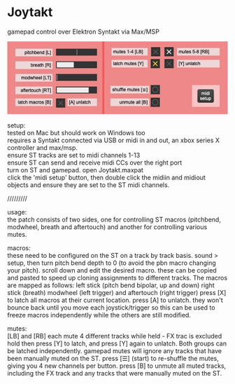 # Joytakt
gamepad control over Elektron Syntakt via Max/MSP

![screenshot](https://github.com/Lluiser/Joytakt/blob/main/screenshot.jpeg?raw=true)


setup:  
tested on Mac but should work on Windows too  
requires a Syntakt connected via USB or midi in and out, an xbox series X controller and max/msp.   
ensure ST tracks are set to midi channels 1-13  
ensure ST can send and receive midi CCs over the right port  
turn on ST and gamepad. open Joytakt.maxpat  
click the 'midi setup' button, then double click the midiin and midiout objects and ensure they are set to the ST midi channels.  

/////////

usage:  
the patch consists of two sides, one for controlling ST macros (pitchbend, modwheel, breath and aftertouch) and another for controlling various mutes.

macros:  
these need to be configured on the ST on a track by track basis. sound > setup, then turn pitch bend depth to 0 (to avoid the pbn macro changing your pitch). scroll down and edit the desired macro. these can be copied and pasted to speed up cloning assignments to different tracks.
The macros are mapped as follows: left stick (pitch bend bipolar, up and down) right stick (breath) modwheel (left trigger) and aftertouch (right trigger)
press [X] to latch all macros at their current location. press [A] to unlatch. they won't bounce back until you move each joystick/trigger so this can be used to freeze macros independently while the others are still modified.

mutes:  
[LB] and [RB] each mute 4 different tracks while held - FX trac is excluded
hold then press [Y] to latch, and press [Y] again to unlatch. Both groups can be latched independently.
gamepad mutes will ignore any tracks that have been manually muted on the ST.
press [☰] (start) to re-shuffle the mutes, giving you 4 new channels per button.
press [B] to unmute all muted tracks, including the FX track and any tracks that were manually muted on the ST.
